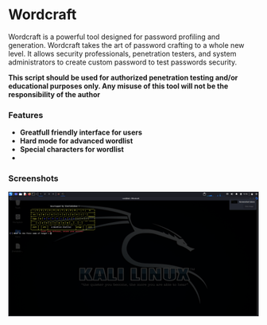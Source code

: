 # Wordcraft
Wordcraft is a powerful tool designed for password profiling and generation. Wordcraft takes the art of password crafting to a whole new level. It allows security professionals, penetration testers, and system administrators to create custom password to test passwords security.

**This script should be used for authorized penetration testing and/or educational purposes only. Any misuse of this tool will not be the responsibility of the author** 

### Features
- **Greatfull friendly interface for users**
- **Hard mode for advanced wordlist**
- **Special characters for wordlist**
- 

### Screenshots
![Image 1](https://github.com/AbidineZinelabidine/Wordcraft/blob/main/images/wordcraft_screenshot.png)





